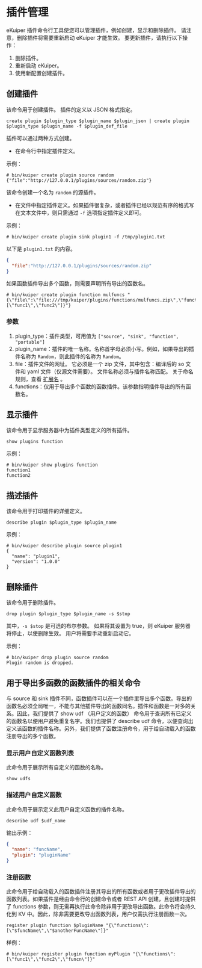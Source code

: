 # 插件管理

eKuiper 插件命令行工具使您可以管理插件，例如创建，显示和删除插件。 请注意，删除插件将需要重新启动 eKuiper 才能生效。 要更新插件，请执行以下操作：

1. 删除插件。
2. 重新启动 eKuiper。
3. 使用新配置创建插件。

## 创建插件

该命令用于创建插件。 插件的定义以 JSON 格式指定。

```shell
create plugin $plugin_type $plugin_name $plugin_json | create plugin $plugin_type $plugin_name -f $plugin_def_file
```

插件可以通过两种方式创建。

- 在命令行中指定插件定义。

示例：

```shell
# bin/kuiper create plugin source random {"file":"http://127.0.0.1/plugins/sources/random.zip"}
```

该命令创建一个名为 `random` 的源插件。

- 在文件中指定插件定义。如果插件很复杂，或者插件已经以规范有序的格式写在文本文件中，则只需通过 `-f` 选项指定插件定义即可。

示例：

```shell
# bin/kuiper create plugin sink plugin1 -f /tmp/plugin1.txt
```

以下是 `plugin1.txt` 的内容。

```json
{
  "file":"http://127.0.0.1/plugins/sources/random.zip"
}
```

如果函数插件导出多个函数，则需要声明所有导出的函数名。

```shell
# bin/kuiper create plugin function mulfuncs "{\"file\":\"file:///tmp/kuiper/plugins/functions/mulfuncs.zip\",\"functions\":[\"func1\",\"func2\"]}"}
```

### 参数

1. plugin_type：插件类型，可用值为 `["source", "sink", "function", "portable"]`
2. plugin_name：插件的唯一名称。名称首字母必须小写。例如，如果导出的插件名称为 `Random`，则此插件的名称为 `Random`。
3. file：插件文件的网址。 它必须是一个 zip 文件，其中包含：编译后的 so 文件和 yaml 文件（仅源文件需要）。 文件名称必须与插件名称匹配。 关于命名规则，查看 [扩展名](../../extension/overview.md) 。
4. functions：仅用于导出多个函数的函数插件。该参数指明插件导出的所有函数名。

## 显示插件

该命令用于显示服务器中为插件类型定义的所有插件。

```shell
show plugins function
```

示例：

```shell
# bin/kuiper show plugins function
function1
function2
```

## 描述插件

该命令用于打印插件的详细定义。

```shell
describe plugin $plugin_type $plugin_name
```

示例：

```shell
# bin/kuiper describe plugin source plugin1
{
  "name": "plugin1",
  "version": "1.0.0"
}
```

## 删除插件

该命令用于删除插件。

```shell
drop plugin $plugin_type $plugin_name -s $stop
```

其中，`-s $stop` 是可选的布尔参数。 如果将其设置为 true，则 eKuiper 服务器将停止，以使删除生效。 用户将需要手动重新启动它。

示例：

```shell
# bin/kuiper drop plugin source random
Plugin random is dropped.
```

## 用于导出多函数的函数插件的相关命令

与 source 和 sink 插件不同，函数插件可以在一个插件里导出多个函数。导出的函数名必须全局唯一，不能与其他插件导出的函数同名。插件和函数是一对多的关系。因此，我们提供了 show udf （用户定义的函数） 命令用于查询所有已定义的函数名以便用户避免重复名字。我们也提供了 describe udf 命令，以便查询出定义该函数的插件名称。另外，我们提供了函数注册命令，用于给自动载入的函数注册导出的多个函数。

### 显示用户自定义函数列表

此命令用于展示所有自定义的函数的名称。

```shell
show udfs
```

### 描述用户自定义函数

此命令用于展示定义此用户自定义函数的插件名称。

```shell
describe udf $udf_name
```

输出示例：

```json
{
  "name": "funcName",
  "plugin": "pluginName"
}
```

### 注册函数

此命令用于给自动载入的函数插件注册其导出的所有函数或者用于更改插件导出的函数列表。如果插件是经由命令行的创建命令或者 REST API 创建，且创建时提供了 functions 参数，则无需再执行此命令除非用于更改导出函数。此命令将会持久化到 KV 中。因此，除非需要更改导出函数列表，用户仅需执行注册函数一次。

```shell
register plugin function $pluginName "{\"functions\":[\"$funcName\",\"$anotherFuncName\"]}"
```

样例：

```shell
# bin/kuiper register plugin function myPlugin "{\"functions\":[\"func1\",\"func2\",\"funcn\"]}"
```
